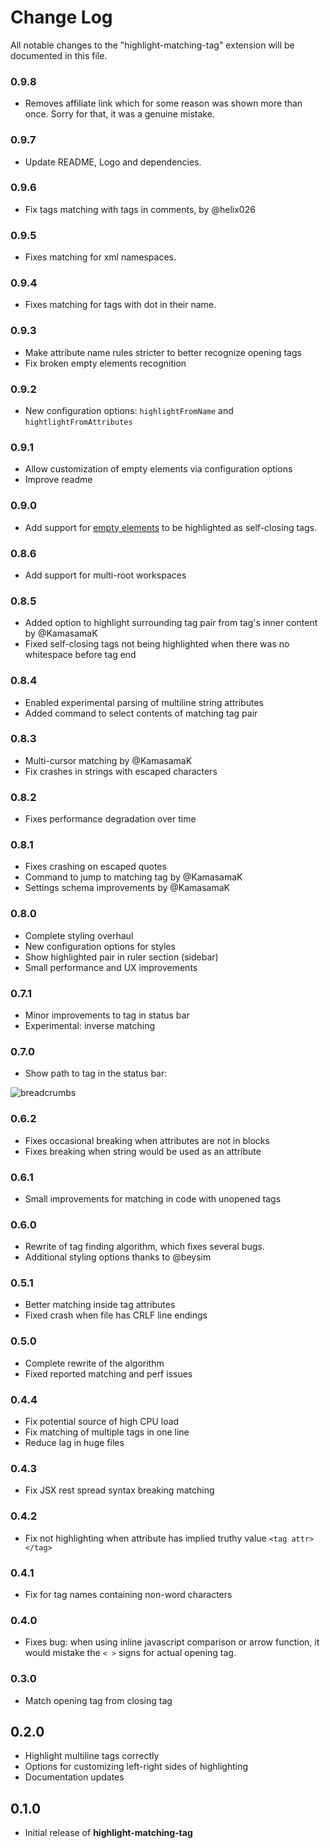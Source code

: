# Change Log

All notable changes to the "highlight-matching-tag" extension will be documented in this file.

### 0.9.8

- Removes affiliate link which for some reason was shown more than once. Sorry for that, it was a genuine mistake.

### 0.9.7

- Update README, Logo and dependencies.

### 0.9.6

- Fix tags matching with tags in comments, by @helix026

### 0.9.5

- Fixes matching for xml namespaces.

### 0.9.4

- Fixes matching for tags with dot in their name.

### 0.9.3

- Make attribute name rules stricter to better recognize opening tags
- Fix broken empty elements recognition

### 0.9.2

- New configuration options: `highlightFromName` and `hightlightFromAttributes`

### 0.9.1

- Allow customization of empty elements via configuration options
- Improve readme

### 0.9.0

- Add support for [empty elements](https://developer.mozilla.org/en-US/docs/Glossary/Empty_element) to be highlighted as self-closing tags.

### 0.8.6

- Add support for multi-root workspaces

### 0.8.5

- Added option to highlight surrounding tag pair from tag's inner content by @KamasamaK
- Fixed self-closing tags not being highlighted when there was no whitespace before tag end

### 0.8.4

- Enabled experimental parsing of multiline string attributes
- Added command to select contents of matching tag pair

### 0.8.3

- Multi-cursor matching by @KamasamaK
- Fix crashes in strings with escaped characters

### 0.8.2

- Fixes performance degradation over time

### 0.8.1

- Fixes crashing on escaped quotes
- Command to jump to matching tag by @KamasamaK
- Settings schema improvements by @KamasamaK

### 0.8.0

- Complete styling overhaul
- New configuration options for styles
- Show highlighted pair in ruler section (sidebar)
- Small performance and UX improvements

### 0.7.1

- Minor improvements to tag in status bar
- Experimental: inverse matching

### 0.7.0

- Show path to tag in the status bar:

![breadcrumbs](https://images2.imgbox.com/bc/0d/PzVAkYdU_o.png)

### 0.6.2

- Fixes occasional breaking when attributes are not in blocks
- Fixes breaking when string would be used as an attribute

### 0.6.1

- Small improvements for matching in code with unopened tags

### 0.6.0

- Rewrite of tag finding algorithm, which fixes several bugs.
- Additional styling options thanks to @beysim

### 0.5.1

- Better matching inside tag attributes
- Fixed crash when file has CRLF line endings

### 0.5.0

- Complete rewrite of the algorithm
- Fixed reported matching and perf issues

### 0.4.4

- Fix potential source of high CPU load
- Fix matching of multiple tags in one line
- Reduce lag in huge files

### 0.4.3

- Fix JSX rest spread syntax breaking matching

### 0.4.2

- Fix not highlighting when attribute has implied truthy value `<tag attr></tag>`

### 0.4.1

- Fix for tag names containing non-word characters

### 0.4.0

- Fixes bug: when using inline javascript comparison or arrow function, it would mistake the `< >` signs for actual opening tag.

### 0.3.0

- Match opening tag from closing tag

## 0.2.0

- Highlight multiline tags correctly
- Options for customizing left-right sides of highlighting
- Documentation updates

## 0.1.0

- Initial release of **highlight-matching-tag**

